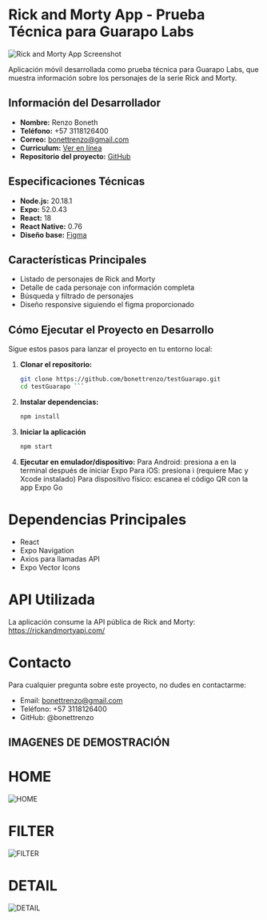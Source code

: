 # Rick and Morty App - Prueba Técnica para Guarapo Labs

![Rick and Morty App Screenshot](https://github.com/bonettrenzo/testGuarapo/blob/main/assets/splashIcone.png?raw=true)

Aplicación móvil desarrollada como prueba técnica para Guarapo Labs, que muestra información sobre los personajes de la serie Rick and Morty.

## Información del Desarrollador

- **Nombre:** Renzo Boneth
- **Teléfono:** +57 3118126400
- **Correo:** bonettrenzo@gmail.com
- **Curriculum:** [Ver en línea](https://curriculum-web-fll6.onrender.com/)
- **Repositorio del proyecto:** [GitHub](https://github.com/bonettrenzo/testGuarapo)

## Especificaciones Técnicas

- **Node.js:** 20.18.1
- **Expo:** 52.0.43
- **React:** 18
- **React Native:** 0.76
- **Diseño base:** [Figma](https://www.figma.com/design/Pd8AycDOiq0qXkYWbHU8m9/Rick-and-Morty--Guarapo-?node-id=92-0&t=9xRwBSd4EAAUKYjz-0)

## Características Principales

- Listado de personajes de Rick and Morty
- Detalle de cada personaje con información completa
- Búsqueda y filtrado de personajes
- Diseño responsive siguiendo el figma proporcionado

## Cómo Ejecutar el Proyecto en Desarrollo

Sigue estos pasos para lanzar el proyecto en tu entorno local:

1. **Clonar el repositorio:**
   ```bash
   git clone https://github.com/bonettrenzo/testGuarapo.git
   cd testGuarapo ```

2. **Instalar dependencias:**
   ```bash
   npm install
   ```
3. **Iniciar la aplicación**
   ```bash
   npm start 
   ```
4. **Ejecutar en emulador/dispositivo:**
Para Android: presiona a en la terminal después de iniciar Expo
Para iOS: presiona i (requiere Mac y Xcode instalado)
Para dispositivo físico: escanea el código QR con la app Expo Go


# Dependencias Principales
 * React
 * Expo Navigation
 * Axios para llamadas API
 * Expo Vector Icons

# API Utilizada
La aplicación consume la API pública de Rick and Morty:
https://rickandmortyapi.com/

# Contacto
Para cualquier pregunta sobre este proyecto, no dudes en contactarme:
* Email: bonettrenzo@gmail.com
* Teléfono: +57 3118126400
* GitHub: @bonettrenzo

## IMAGENES DE DEMOSTRACIÓN

# HOME
![HOME](https://github.com/bonettrenzo/testGuarapo/blob/main/assets/imagenesDemostracion/home.png?raw=true)

# FILTER
![FILTER](https://github.com/bonettrenzo/testGuarapo/blob/main/assets/imagenesDemostracion/filters.png?raw=true)

# DETAIL
![DETAIL](https://github.com/bonettrenzo/testGuarapo/blob/main/assets/imagenesDemostracion/detallePersonaje.png?raw=true)

